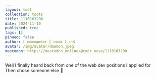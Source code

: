 ```yaml
---
layout: toot
collection: toots
title: 1110163200
date: 2024-11-10
published: true
tags: []
pinned: false
author: ⸸ commander ░ nova ⸸ :~$
avatar: /img/avatar/daemon.jpeg
mastodon: https://mastodon.online/@cmdr_nova/1110163200
---
```


Well I finally heard back from one of the web dev positions I applied for Then chose someone else 🤮
